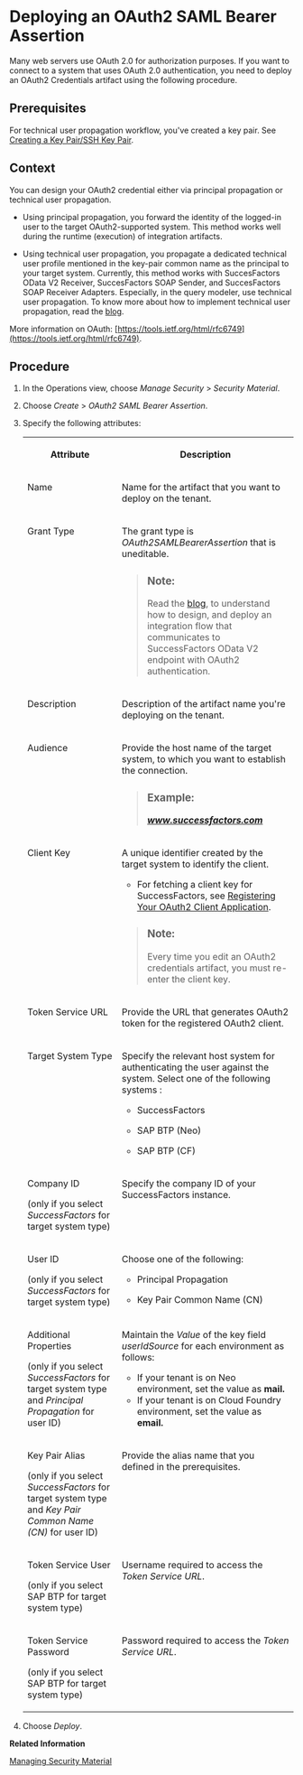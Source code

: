 <!-- loio3ee658286bac40829fcfa4e0c9044f75 -->

# Deploying an OAuth2 SAML Bearer Assertion

Many web servers use OAuth 2.0 for authorization purposes. If you want to connect to a system that uses OAuth 2.0 authentication, you need to deploy an OAuth2 Credentials artifact using the following procedure.



<a name="loio3ee658286bac40829fcfa4e0c9044f75__prereq_f5s_4px_1pb"/>

## Prerequisites

For technical user propagation workflow, you've created a key pair. See [Creating a Key Pair/SSH Key Pair](creating-a-key-pair-ssh-key-pair-b8a8601.md).



<a name="loio3ee658286bac40829fcfa4e0c9044f75__context_q5p_c51_lmb"/>

## Context

You can design your OAuth2 credential either via principal propagation or technical user propagation.

-   Using principal propagation, you forward the identity of the logged-in user to the target OAuth2-supported system. This method works well during the runtime \(execution\) of integration artifacts.

-   Using technical user propagation, you propagate a dedicated technical user profile mentioned in the key-pair common name as the principal to your target system. Currently, this method works with SuccesFactors OData V2 Receiver, SuccesFactors SOAP Sender, and SuccesFactors SOAP Receiver Adapters. Especially, in the query modeler, use technical user propagation. To know more about how to implement technical user propagation, read the [blog](https://blogs.sap.com/2021/03/26/sap-cloud-integration-oauth2-saml-bearer-x.509-certificate-authentication-support-in-successfactors-connector/).


More information on OAuth: [https://tools.ietf.org/html/rfc6749](https://tools.ietf.org/html/rfc6749).



<a name="loio3ee658286bac40829fcfa4e0c9044f75__steps_r5p_c51_lmb"/>

## Procedure

1.  In the Operations view, choose *Manage Security* \> *Security Material*.

2.  Choose *Create* \> *OAuth2 SAML Bearer Assertion*.

3.  Specify the following attributes:


    <table>
    <tr>
    <th valign="top">

    Attribute


    
    </th>
    <th valign="top">

    Description


    
    </th>
    </tr>
    <tr>
    <td valign="top">

    Name


    
    </td>
    <td valign="top">

    Name for the artifact that you want to deploy on the tenant.


    
    </td>
    </tr>
    <tr>
    <td valign="top">

    Grant Type


    
    </td>
    <td valign="top">

    The grant type is *OAuth2SAMLBearerAssertion* that is uneditable.

    > ### Note:  
    > Read the [blog](https://blogs.sap.com/2018/07/30/sap-cloud-platform-integration-principal-propagation-with-successfactors-odata-v2/), to understand how to design, and deploy an integration flow that communicates to SuccessFactors OData V2 endpoint with OAuth2 authentication.


    
    </td>
    </tr>
    <tr>
    <td valign="top">

    Description


    
    </td>
    <td valign="top">

    Description of the artifact name you're deploying on the tenant.


    
    </td>
    </tr>
    <tr>
    <td valign="top">

    Audience


    
    </td>
    <td valign="top">

    Provide the host name of the target system, to which you want to establish the connection.

    > ### Example:  
    > ***www.successfactors.com***


    
    </td>
    </tr>
    <tr>
    <td valign="top">

    Client Key


    
    </td>
    <td valign="top">

    A unique identifier created by the target system to identify the client.

    -   For fetching a client key for SuccessFactors, see [Registering Your OAuth2 Client Application](https://help.sap.com/viewer/d599f15995d348a1b45ba5603e2aba9b/latest/en-US/6b3c741483de47b290d075d798163bc1.html).


    > ### Note:  
    > Every time you edit an OAuth2 credentials artifact, you must re-enter the client key.


    
    </td>
    </tr>
    <tr>
    <td valign="top">

    Token Service URL


    
    </td>
    <td valign="top">

    Provide the URL that generates OAuth2 token for the registered OAuth2 client.


    
    </td>
    </tr>
    <tr>
    <td valign="top">

    Target System Type


    
    </td>
    <td valign="top">

    Specify the relevant host system for authenticating the user against the system. Select one of the following systems :

    -   SuccessFactors

    -   SAP BTP \(Neo\)

    -   SAP BTP \(CF\)



    
    </td>
    </tr>
    <tr>
    <td valign="top">

    Company ID

    \(only if you select *SuccessFactors* for target system type\)


    
    </td>
    <td valign="top">

    Specify the company ID of your SuccessFactors instance.


    
    </td>
    </tr>
    <tr>
    <td valign="top">

    User ID

    \(only if you select *SuccessFactors* for target system type\)


    
    </td>
    <td valign="top">

    Choose one of the following:

    -   Principal Propagation

    -   Key Pair Common Name \(CN\)



    
    </td>
    </tr>
    <tr>
    <td valign="top">

    Additional Properties

    \(only if you select *SuccessFactors* for target system type and *Principal Propagation* for user ID\)


    
    </td>
    <td valign="top">

    Maintain the *Value* of the key field *userIdSource* for each environment as follows:

    -   If your tenant is on Neo environment, set the value as **mail.**
    -   If your tenant is on Cloud Foundry environment, set the value as **email.**


    
    </td>
    </tr>
    <tr>
    <td valign="top">

    Key Pair Alias

    \(only if you select *SuccessFactors* for target system type and *Key Pair Common Name \(CN\)* for user ID\)


    
    </td>
    <td valign="top">

    Provide the alias name that you defined in the prerequisites.


    
    </td>
    </tr>
    <tr>
    <td valign="top">

    Token Service User

    \(only if you select SAP BTP for target system type\)


    
    </td>
    <td valign="top">

    Username required to access the *Token Service URL*.


    
    </td>
    </tr>
    <tr>
    <td valign="top">

    Token Service Password

    \(only if you select SAP BTP for target system type\)


    
    </td>
    <td valign="top">

    Password required to access the *Token Service URL*.


    
    </td>
    </tr>
    </table>
    
4.  Choose *Deploy*.


**Related Information**  


[Managing Security Material](managing-security-material-b8ccb53.md "The Manage Security Material area provides an overview of security-related artifacts.")

